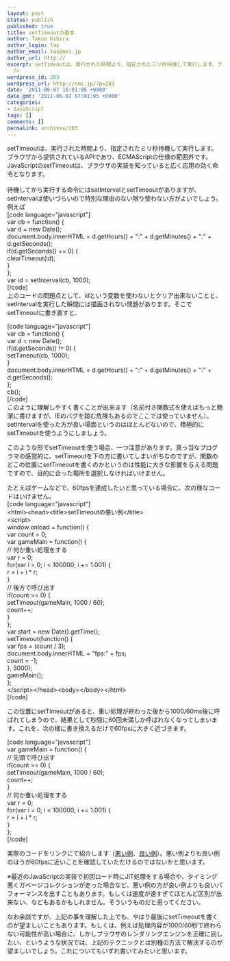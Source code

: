 ```yaml
---
layout: post
status: publish
published: true
title: setTimeoutの基本
author: Takuo Kihira
author_login: tax
author_email: tax@nmi.jp
author_url: http://
excerpt: setTimeoutは、実行された時間より、指定されたミリ秒待機して実行します。ブラウザから提供されているAPIであり、ECMAScriptの仕様の範囲外です。JavaScriptのsetTimeoutは、ブラウザの実装を知っていると広く応用の効く命令となります。<br
  />
wordpress_id: 283
wordpress_url: http://nmi.jp/?p=283
date: '2011-06-07 16:01:05 +0900'
date_gmt: '2011-06-07 07:01:05 +0900'
categories:
- JavaScript
tags: []
comments: []
permalink: archives/283
---
```

<p>setTimeoutは、実行された時間より、指定されたミリ秒待機して実行します。ブラウザから提供されているAPIであり、ECMAScriptの仕様の範囲外です。JavaScriptのsetTimeoutは、ブラウザの実装を知っていると広く応用の効く命令となります。<br />
<a id="more"></a><a id="more-283"></a><br />
待機してから実行する命令にはsetIntervalとsetTimeoutがありますが、setIntervalは使いづらいので特別な理由のない限り使わない方がよいでしょう。例えば<br />
[code language="javascript"]<br />
var cb = function() {<br />
    var d = new Date();<br />
    document.body.innerHTML = d.getHours() + &quot;:&quot; + d.getMinutes() + &quot;:&quot; + d.getSeconds();<br />
    if(d.getSeconds() == 0) {<br />
        clearTimeout(id);<br />
    }<br />
};<br />
var id = setInterval(cb, 1000);<br />
[/code]<br />
上のコードの問題点として、idという変数を使わないとクリア出来ないことと、setIntervalを実行した瞬間には描画されない問題があります。そこでsetTimeoutに書き直すと、</p>
<p>[code language="javascript"]<br />
var cb = function() {<br />
    var d = new Date();<br />
    if(d.getSeconds() != 0) {<br />
        setTimeout(cb, 1000);<br />
    }<br />
    document.body.innerHTML = d.getHours() + &quot;:&quot; + d.getMinutes() + &quot;:&quot; + d.getSeconds();<br />
};<br />
cb();<br />
[/code]<br />
このように理解しやすく書くことが出来ます（名前付き関数式を使えばもっと簡潔に書けますが、IEのバグを踏む危険もあるのでここでは使っていません）。setIntervalを使った方が良い場面というのはほとんどないので、積極的にsetTimeoutを使うようにしましょう。</p>
<p>このような形でsetTimeoutを使う場合、一つ注意があります。真っ当なプログラマの感覚的に、setTimeoutを下の方に書いてしまいがちなのですが、関数のどこの位置にsetTimeoutを書くのかというのは性能に大きな影響を与える問題ですので、目的に合った場所を選択しなければいけません。</p>
<p>たとえばゲームなどで、60fpsを達成したいと思っている場合に、次の様なコードはいけません。<br />
[code language="javascript"]<br />
&lt;html&gt;&lt;head&gt;&lt;title&gt;setTimeoutの悪い例&lt;/title&gt;<br />
&lt;script&gt;<br />
window.onload = function() {<br />
	var count = 0;<br />
	var gameMain = function() {<br />
		// 何か重い処理をする<br />
		var r = 0;<br />
		for(var i = 0; i &lt; 100000; i += 1.001) {<br />
			r = i + i * r;<br />
		}<br />
		// 後方で呼び出す<br />
		if(count &gt;= 0) {<br />
			setTimeout(gameMain, 1000 / 60);<br />
			count++;<br />
		}<br />
	};<br />
	var start = new Date().getTime();<br />
	setTimeout(function() {<br />
		var fps = (count / 3);<br />
		document.body.innerHTML = &quot;fps:&quot; + fps;<br />
		count = -1;<br />
	}, 3000);<br />
	gameMain();<br />
};<br />
&lt;/script&gt;&lt;/head&gt;&lt;body&gt;&lt;/body&gt;&lt;/html&gt;<br />
[/code]</p>
<p>この位置にsetTimeoutがあると、重い処理が終わった後から1000/60ms後に呼ばれてしまうので、結果として秒間に60回未満しか呼ばれなくなってしまいます。これを、次の様に書き換えるだけで60fpsに大きく近づきます。</p>
<p>[code language="javascript"]<br />
	var gameMain = function() {<br />
		// 先頭で呼び出す<br />
		if(count &gt;= 0) {<br />
			setTimeout(gameMain, 1000 / 60);<br />
			count++;<br />
		}<br />
		// 何か重い処理をする<br />
		var r = 0;<br />
		for(var i = 0; i &lt; 100000; i += 1.001) {<br />
			r = i + i * r;<br />
		}<br />
	};<br />
[/code]</p>
<p>実際のコードをリンクにて紹介します（<a href="/sources/badtimeout1.html" target="_blank">悪い例</a>、<a href="/sources/badtimeout2.html" target="_blank">良い例</a>）。悪い例よりも良い例のほうが60fpsに近いことを確認していただけるのではないかと思います。</p>
<p>※最近のJavaScriptの実装で初回ロード時にJIT処理をする場合や、タイミング悪くガベージコレクションが走った場合など、悪い例の方が良い例よりも良いパフォーマンスを出すこともあります。もしくは速度が速すぎてほとんど区別が出来ない、などもあるかもしれません。そういうものだと思ってください。</p>
<p>なお余談ですが、上記の事を理解した上でも、やはり最後にsetTimeoutを書くのが望ましいこともあります。もしくは、例えば処理内容が1000/60秒で終わらない可能性が高い場合に、しかしブラウザのレンダリングエンジンを正確に回したい、というような状況では、上記のテクニックとは別種の方法で解決するのが望ましいでしょう。これについてもいずれ書いてみたいと思います。</p>
